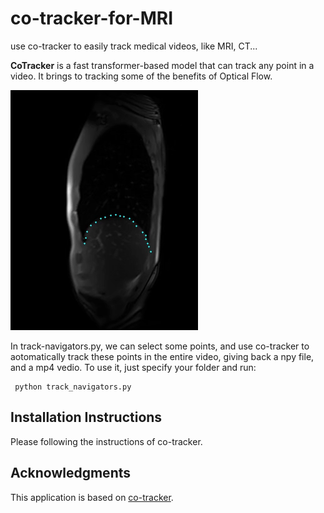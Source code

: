 # co-tracker-for-MRI
use co-tracker to easily track medical videos, like MRI, CT...

**CoTracker** is a fast transformer-based model that can track any point in a video. It brings to tracking some of the benefits of Optical Flow.

![Description](assets/tracks.gif)
 
 In track-navigators.py, we can select some points, and use co-tracker to aotomatically track these points in the entire video, giving back a npy file, and a mp4 vedio. To use it, just specify your folder and run:
```
 python track_navigators.py
```

## Installation Instructions
Please following the instructions of co-tracker.

## Acknowledgments
This application is based on [co-tracker](https://github.com/facebookresearch/co-tracker).

